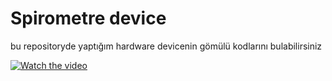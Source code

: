 # Spirometre device
bu repositoryde yaptığım hardware devicenin gömülü kodlarını bulabilirsiniz

[![Watch the video](https://amdtelemedicine.com/wp-content/uploads/2020/05/digitalspirometer-front_amdtelemed_integratedproduct.jpg)](https://youtu.be/wUmjeOv0Tyc)
